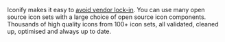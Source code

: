 <script setup>
import lock from '/assets/svg/lock.svg?raw'
</script>

<section class="flex flex-row items-start mb-4 gap-x-6">
    <p class="vp-doc text-$vp-c-text-3 dark:text-$vp-c-text-2" v-html="lock"></p>
    <p>
        Iconify makes it easy to <a href="/docs/articles/vendor-lock-in.html">avoid vendor lock-in</a>. 
        You can use many open source icon sets with a large choice of open
        source icon components. Thousands of high quality icons from 100+ icon
        sets, all validated, cleaned up, optimised and always up to date.
    </p>
</section>
